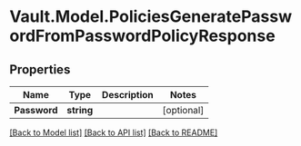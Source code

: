 # Vault.Model.PoliciesGeneratePasswordFromPasswordPolicyResponse

## Properties

Name | Type | Description | Notes
------------ | ------------- | ------------- | -------------
**Password** | **string** |  | [optional] 

[[Back to Model list]](../README.md#documentation-for-models) [[Back to API list]](../README.md#documentation-for-api-endpoints) [[Back to README]](../README.md)


